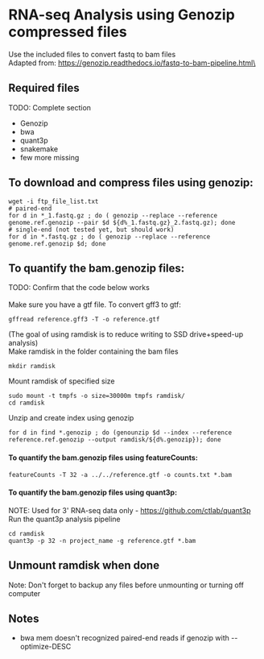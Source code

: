 # RNA-seq Analysis using Genozip compressed files
Use the included files to convert fastq to bam files\
Adapted from: https://genozip.readthedocs.io/fastq-to-bam-pipeline.html\

## Required files 
TODO: Complete section
* Genozip
* bwa
* quant3p
* snakemake
* few more missing

## To download and compress files using genozip:
```
wget -i ftp_file_list.txt
# paired-end
for d in *_1.fastq.gz ; do ( genozip --replace --reference genome.ref.genozip --pair $d ${d%_1.fastq.gz}_2.fastq.gz); done
# single-end (not tested yet, but should work)
for d in *.fastq.gz ; do ( genozip --replace --reference genome.ref.genozip $d; done
```

## To quantify the bam.genozip files:
TODO: Confirm that the code below works\
\
Make sure you have a gtf file. To convert gff3 to gtf:
```
gffread reference.gff3 -T -o reference.gtf
```

(The goal of using ramdisk is to reduce writing to SSD drive+speed-up analysis)\
Make ramdisk in the folder containing the bam files
```
mkdir ramdisk
```
Mount ramdisk of specified size
```
sudo mount -t tmpfs -o size=30000m tmpfs ramdisk/
cd ramdisk
```
Unzip and create index using genozip
```
for d in find *.genozip ; do (genounzip $d --index --reference reference.ref.genozip --output ramdisk/${d%.genozip}); done
```

#### To quantify the bam.genozip files using featureCounts:
```
featureCounts -T 32 -a ../../reference.gtf -o counts.txt *.bam
```


#### To quantify the bam.genozip files using quant3p:
NOTE: Used for 3' RNA-seq data only - https://github.com/ctlab/quant3p \
Run the quant3p analysis pipeline
```
cd ramdisk
quant3p -p 32 -n project_name -g reference.gtf *.bam
```

## Unmount ramdisk when done
Note: Don't forget to backup any files before unmounting or turning off computer

## Notes
* bwa mem doesn't recognized paired-end reads if genozip with --optimize-DESC
